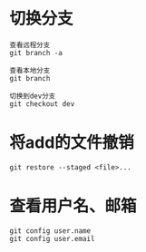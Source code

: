 # 切换分支

~~~
查看远程分支
git branch -a

查看本地分支
git branch

切换到dev分支
git checkout dev
~~~



# 将add的文件撤销

~~~
git restore --staged <file>...
~~~



# 查看用户名、邮箱

~~~
git config user.name
git config user.email
~~~

